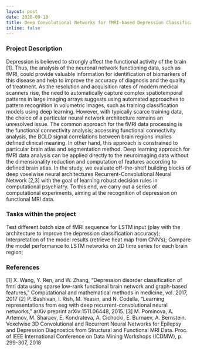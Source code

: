 ```yaml
---
layout: post
date: 2020-09-10
title: Deep Convolutional Networks for fMRI-based Depression Classification
inline: false
---
```


### Project Description
Depression is believed to strongly affect the functional activity of the brain [1]. Thus, the analysis of the neuronal network functioning data, such as fMRI, could provide valuable information for identification of biomarkers of this disease and help to improve the accuracy of diagnosis and the quality of treatment. 
As the resolution and acquisition rates of modern medical scanners rise, the need to automatically capture complex spatiotemporal patterns in large imaging arrays suggests using automated approaches to pattern recognition in volumetric images, such as training classification models using deep learning. However, with typically scarce training data, the choice of a particular neural network architecture remains an unresolved issue. 
The common approach for the fMRI data processing is the functional connectivity analysis; accessing functional connectivity analysis, the BOLD signal correlations between brain regions implies defined clinical meaning. In other hand, this approach is constrained to particular brain atlas and segmentation method. Deep learning approach for fMRI data analysis can be applied directly to the neuroimaging data without the dimensionality reduction and computation of features according to defined brain atlas.
In the study, we evaluate off-the-shelf building blocks of deep voxelwise neural architectures Recurrent-Convolutional Neural Network [2,3] with the goal of learning robust decision rules in computational psychiatry. To this end, we carry out a series of computational experiments, aiming at the recognition of depression on functional MRI data.


### Tasks within the project
Test different batch size of fMRI sequence for LSTM input (play with the architecture to improve the depression classification accuracy);
Interpretation of the model results (retrieve heat map from CNN’s);
Compare the model performance to LSTM networks on 2D time series for each brain region;

### References
[1] X. Wang, Y. Ren, and W. Zhang, “Depression disorder classification of fmri data using sparse low-rank functional brain network and graph-based features,” Computational and mathematical methods in medicine, vol. 2017, 2017
[2] P. Bashivan, I. Rish, M. Yeasin, and N. Codella, “Learning representations from eeg with deep recurrent-convolutional neural networks,” arXiv preprint arXiv:1511.06448, 2015.
[3] M. Pominova, A. Artemov, M. Sharaev, E. Kondrateva, A. Cichocki, E. Burnaev, A. Bernstein. Voxelwise 3D Convolutional and Recurrent Neural Networks for Epilepsy and Depression Diagnostics from Structural and Functional MRI Data. Proc. of IEEE International Conference on Data Mining Workshops (ICDMW), p. 299-307, 2018
